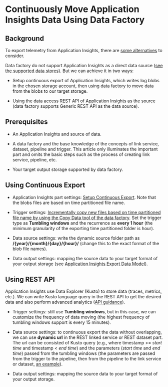 # **Continuously Move Application Insights Data Using Data Factory**

## **Background**

To export telemetry from Application Insights, there are [some alternatives](https://docs.microsoft.com/zh-cn/azure/azure-monitor/app/export-telemetry) to consider.

Data factory do not support Application Insights as a direct data source ([see the supported data stores](https://docs.microsoft.com/zh-cn/azure/data-factory/copy-activity-overview#supported-data-stores-and-formats)). But we can achieve it in two ways:

+ Setup continuous export of Application Insights, which writes log blobs in the chosen storage account, then using data factory to move data from the blobs to our target storage.

+ Using the data access REST API of Application Insights as the source (data factory supports Generic REST API as the data source).

## Prerequisites

+ An Application Insights and source of data.

+ A data factory and the base knowledge of the concepts of link service, dataset, pipeline and trigger. This article only illuminates the important part and omits the basic steps such as the process of creating link service, pipeline, etc.

+ Your target output storage supported by data factory.

## Using Continuous Export

+ Application Insights part settings: [Setup Continuous Export](https://docs.microsoft.com/zh-cn/azure/azure-monitor/app/export-telemetry). Note that the blobs files are based on time partitioned file name.

+ Trigger settings: [Incrementally copy new files based on time partitioned file name by using the Copy Data tool of the data factory](https://docs.microsoft.com/zh-cn/azure/data-factory/tutorial-incremental-copy-partitioned-file-name-copy-data-tool). Set the trigger type as **Tumbling windows** and the recurrence as **every 1 hour** (the minimum granularity of the exporting time partitioned folder is hour).

+ Data source settings: write the dynamic source folder path as **/{year}/{month}/{day}/{hour}/** (change this to the exact format of the blob file names).

+ Data output settings: mapping the source data to your target format of your output storage (see [Application Insights Export Data Model](https://docs.microsoft.com/zh-cn/azure/azure-monitor/app/export-data-model)).

## Using REST API

Application Insights use Data Explorer (Kusto) to store data (traces, metrics, etc.). We can write Kusto language query in the REST API to get the desired data and also perform advanced analytics ([API guidance](https://dev.applicationinsights.io/)).

+ Trigger settings: still use **Tumbling windows**, but in this case, we can customize the frequency of data moving (the highest frequency of tumbling windows support is every 15 minutes).

+ Data source settings: to continuous export the data without overlapping, we can use **dynamic url** in the REST linked service or REST dataset part. The url can be consisted of Kusto query (e.g., where timestamp >= *start time* and timestamp < *end time*) and the parameters (*start time* and *end time*) passed from the tumbling windows (the parameters are passed from the trigger to the pipeline, then from the pipeline to the link service or dataset, [an example](https://azure.microsoft.com/mediahandler/files/resourcefiles/azure-data-factory-passing-parameters/Azure%20data%20Factory-Whitepaper-PassingParameters.pdf)).

+ Data output settings: mapping the source data to your target format of your output storage.

